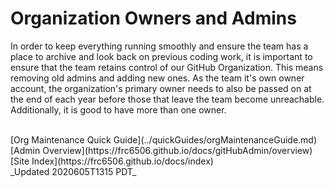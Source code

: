 # Organization Owners and Admins

In order to keep everything running smoothly and ensure the team has a place to archive and look back on previous coding work, it is important to ensure that the team retains control of our GitHub Organization.  This means removing old admins and adding new ones.  As the team it's own owner account, the organization's primary owner needs to also be passed on at the end of each year before those that leave the team become unreachable.  Additionally, it is good to have more than one owner.

<br>
[Org Maintenance Quick Guide](../quickGuides/orgMaintenanceGuide.md)
[Admin Overview](https://frc6506.github.io/docs/gitHubAdmin/overview)
[Site Index](https://frc6506.github.io/docs/index)
<br>
_Updated 2020605T1315 PDT_
